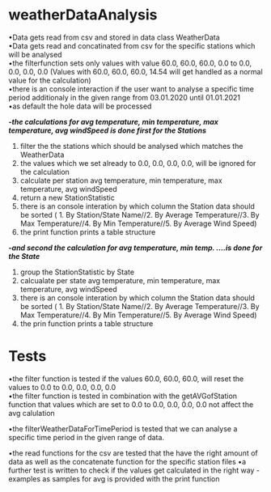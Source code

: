 # weatherDataAnalysis

•Data gets read from csv and stored in data class WeatherData  
•Data gets read and concatinated from csv for the specific stations which will be analysed  
•the filterfunction sets only values with value 60.0, 60.0, 60.0, 0.0 to 0.0, 0.0, 0.0, 0.0  (Values with 60.0, 60.0, 60.0, 14.54 will get handled as a normal value for the calculation)  
•there is an console interaction if the user want to analyse a specific time period additionaly in the given range from 03.01.2020 until 01.01.2021  
•as default the hole data will be processed   

***-the calculations for avg temperature, min temperature, max temperature, avg windSpeed is done first for the Stations***
1. filter the the stations which should be analysed which matches the WeatherData
2. the values which we set already to 0.0, 0.0, 0.0, 0.0, will be ignored for the calculation
3. calculate per station avg temperature, min temperature, max temperature, avg windSpeed
4. return a new <List>StationStatistic
5. there is an console interation by which column the Station data should be sorted ( 1. By Station/State Name//2. By Average Temperature//3. By Max Temperature//4. By Min Temperature//5. By Average Wind Speed)
6. the print function prints a table structure 

***-and second the calculation for avg temperature, min temp. ....is done for the State***
1. group the <List>StationStatistic by State
2. calcualate per state avg temperature, min temperature, max temperature, avg windSpeed
5. there is an console interation by which column the Station data should be sorted ( 1. By Station/State Name//2. By Average Temperature//3. By Max Temperature//4. By Min Temperature//5. By Average Wind Speed)
6. the prin function prints a table structure 


# Tests
•the filter function is tested if the values 60.0, 60.0, 60.0, will reset the values to 0.0 to 0.0, 0.0, 0.0, 0.0  
•the filter function is tested in combination with the getAVGofStation function that values which are set to 0.0 to 0.0, 0.0, 0.0, 0.0 not affect the avg calulation

•the filterWeatherDataForTimePeriod is tested that we can analyse a specific time period in the given range of data.

•the read functions for the csv are tested that the have the right amount of data as well as the concatenate function for the specific station files
•a further test is written to check if the values get calculated in the right way - examples as samples for avg is provided with the print function





